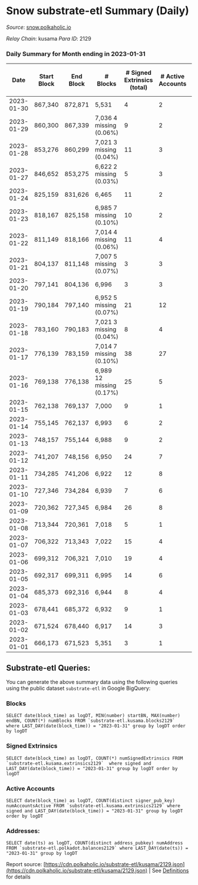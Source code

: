 # Snow substrate-etl Summary (Daily)

_Source_: [snow.polkaholic.io](https://snow.polkaholic.io)

*Relay Chain*: kusama
*Para ID*: 2129



### Daily Summary for Month ending in 2023-01-31


| Date | Start Block | End Block | # Blocks | # Signed Extrinsics (total) | # Active Accounts | # Passive | # New | # Addresses with Balances | # Events | # Transfers | # XCM Transfers In | # XCM Transfers Out |
| ---- | ----------- | --------- | -------- | --------------------------- | ----------------- | --------- | ----- | ------------------------- | -------- | ----------- | ------------------ | ------------------- |
| 2023-01-30 | 867,340 | 872,871 | 5,531  | 4 | 2 |  |  |  | 16,674 | 4  |   |   |
| 2023-01-29 | 860,300 | 867,339 | 7,036 4 missing (0.06%) | 9 | 2 |  |  |  | 22,849 | 15  |   |   |
| 2023-01-28 | 853,276 | 860,299 | 7,021 3 missing (0.04%) | 11 | 3 |  |  |  | 21,254 | 11  |   |   |
| 2023-01-27 | 846,652 | 853,275 | 6,622 2 missing (0.03%) | 5 | 3 |  |  |  | 20,473 | 17  |   |   |
| 2023-01-24 | 825,159 | 831,626 | 6,465  | 11 | 2 |  |  |  | 20,348 | 25  |   |   |
| 2023-01-23 | 818,167 | 825,158 | 6,985 7 missing (0.10%) | 10 | 2 |  |  |  | 21,470 | 16  |   |   |
| 2023-01-22 | 811,149 | 818,166 | 7,014 4 missing (0.06%) | 11 | 4 |  |  | 5,580 | 21,236 | 17  |   |   |
| 2023-01-21 | 804,137 | 811,148 | 7,007 5 missing (0.07%) | 3 | 3 |  |  |  | 22,922 | 15  |   |   |
| 2023-01-20 | 797,141 | 804,136 | 6,996  | 3 | 3 |  |  |  | 21,165 | 10  |   |   |
| 2023-01-19 | 790,184 | 797,140 | 6,952 5 missing (0.07%) | 21 | 12 |  |  |  | 21,587 | 38  |   |   |
| 2023-01-18 | 783,160 | 790,183 | 7,021 3 missing (0.04%) | 8 | 4 |  |  |  | 21,349 | 16  |   |   |
| 2023-01-17 | 776,139 | 783,159 | 7,014 7 missing (0.10%) | 38 | 27 |  |  |  | 21,915 | 54  |   |   |
| 2023-01-16 | 769,138 | 776,138 | 6,989 12 missing (0.17%) | 25 | 5 |  |  |  | 21,174 | 19  |   |   |
| 2023-01-15 | 762,138 | 769,137 | 7,000  | 9 | 1 |  |  |  | 21,484 | 20  |   |   |
| 2023-01-14 | 755,145 | 762,137 | 6,993  | 6 | 2 |  |  |  | 21,199 | 10  |   |   |
| 2023-01-13 | 748,157 | 755,144 | 6,988  | 9 | 2 |  |  |  | 21,596 | 24  |   |   |
| 2023-01-12 | 741,207 | 748,156 | 6,950  | 24 | 7 |  |  |  | 21,539 | 43  |   |   |
| 2023-01-11 | 734,285 | 741,206 | 6,922  | 12 | 8 |  |  |  | 21,541 | 47  |   |   |
| 2023-01-10 | 727,346 | 734,284 | 6,939  | 7 | 6 |  |  |  | 21,065 | 19  |   |   |
| 2023-01-09 | 720,362 | 727,345 | 6,984  | 26 | 8 |  |  |  | 21,215 | 18  |   |   |
| 2023-01-08 | 713,344 | 720,361 | 7,018  | 5 | 1 |  |  |  | 21,119 | 5  |   |   |
| 2023-01-07 | 706,322 | 713,343 | 7,022  | 15 | 4 |  |  | 5,485 | 21,216 | 13  |   |   |
| 2023-01-06 | 699,312 | 706,321 | 7,010  | 19 | 4 |  |  |  | 21,276 | 25  |   |   |
| 2023-01-05 | 692,317 | 699,311 | 6,995  | 14 | 6 |  |  |  | 21,133 | 15  |   |   |
| 2023-01-04 | 685,373 | 692,316 | 6,944  | 8 | 4 |  |  |  | 20,980 | 8  |   |   |
| 2023-01-03 | 678,441 | 685,372 | 6,932  | 9 | 1 |  |  |  | 20,928 | 10  |   |   |
| 2023-01-02 | 671,524 | 678,440 | 6,917  | 14 | 3 |  |  |  | 21,301 | 24  |   |   |
| 2023-01-01 | 666,173 | 671,523 | 5,351  | 3 | 1 |  |  | 5,432 | 16,104 | 3  |   |   |

## Substrate-etl Queries:
You can generate the above summary data using the following queries using the public dataset `substrate-etl` in Google BigQuery:


### Blocks
```
SELECT date(block_time) as logDT, MIN(number) startBN, MAX(number) endBN, COUNT(*) numBlocks FROM `substrate-etl.kusama.blocks2129`  where LAST_DAY(date(block_time)) = "2023-01-31" group by logDT order by logDT
```


### Signed Extrinsics
```
SELECT date(block_time) as logDT, COUNT(*) numSignedExtrinsics FROM `substrate-etl.kusama.extrinsics2129`  where signed and LAST_DAY(date(block_time)) = "2023-01-31" group by logDT order by logDT
```


### Active Accounts
```
SELECT date(block_time) as logDT, COUNT(distinct signer_pub_key) numAccountsActive FROM `substrate-etl.kusama.extrinsics2129` where signed and LAST_DAY(date(block_time)) = "2023-01-31" group by logDT order by logDT
```


### Addresses:
```
SELECT date(ts) as logDT, COUNT(distinct address_pubkey) numAddress FROM `substrate-etl.polkadot.balances2129` where LAST_DAY(date(ts)) = "2023-01-31" group by logDT
```



Report source: [https://cdn.polkaholic.io/substrate-etl/kusama/2129.json](https://cdn.polkaholic.io/substrate-etl/kusama/2129.json) | See [Definitions](/DEFINITIONS.md) for details
